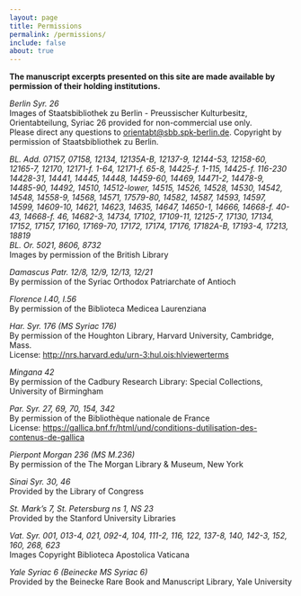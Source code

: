 ```yaml
---
layout: page
title: Permissions
permalink: /permissions/
include: false
about: true
---
```


**The manuscript excerpts presented on this site are made available by permission of their holding institutions.**

*Berlin Syr. 26*<br/>
Images of Staatsbibliothek zu Berlin - Preussischer Kulturbesitz, Orientabteilung, Syriac 26 provided for non-commercial use only.<br/>Please direct any questions to <orientabt@sbb.spk-berlin.de>. Copyright by permission of Staatsbibliothek zu Berlin.

*BL. Add. 07157, 07158, 12134, 12135A-B, 12137-9, 12144-53, 12158-60, 12165-7, 12170, 12171-f. 1-64, 12171-f. 65-8, 14425-f. 1-115, 14425-f. 116-230 14428-31, 14441, 14445, 14448, 14459-60, 14469, 14471-2, 14478-9, 14485-90, 14492, 14510, 14512-lower, 14515, 14526, 14528, 14530, 14542, 14548, 14558-9, 14568, 14571, 17579-80, 14582, 14587, 14593, 14597, 14599, 14609-10, 14621, 14623, 14635, 14647, 14650-1, 14666, 14668-f. 40-43, 14668-f. 46, 14682-3, 14734, 17102, 17109-11, 12125-7, 17130, 17134, 17152, 17157, 17160, 17169-70, 17172, 17174, 17176, 17182A-B, 17193-4, 17213, 18819*<br/>
*BL. Or. 5021, 8606, 8732*<br/>
Images by permission of the British Library

*Damascus Patr. 12/8, 12/9, 12/13, 12/21*<br/>
By permission of the Syriac Orthodox Patriarchate of Antioch

*Florence I.40, I.56*<br/>
By permission of the Biblioteca Medicea Laurenziana

*Har. Syr. 176 (MS Syriac 176)*<br/>
By permission of the Houghton Library, Harvard University, Cambridge, Mass.<br/>
License: <http://nrs.harvard.edu/urn-3:hul.ois:hlviewerterms>

*Mingana 42*<br/>
By permission of the Cadbury Research Library: Special Collections, University of Birmingham

*Par. Syr. 27, 69, 70, 154, 342*<br/>
By permission of the Bibliothèque nationale de France<br/>
License: <https://gallica.bnf.fr/html/und/conditions-dutilisation-des-contenus-de-gallica>

*Pierpont Morgan 236 (MS M.236)*<br/>
By permission of the The Morgan Library & Museum, New York

*Sinai Syr. 30, 46*<br/>
Provided by the Library of Congress

*St. Mark’s 7, St. Petersburg ns 1, NS 23*<br/>
Provided by the Stanford University Libraries

*Vat. Syr. 001, 013-4, 021, 092-4, 104, 111-2, 116, 122, 137-8, 140, 142-3, 152, 160, 268, 623*<br/>
Images Copyright Biblioteca Apostolica Vaticana

*Yale Syriac 6 (Beinecke MS Syriac 6)*<br/>
Provided by the Beinecke Rare Book and Manuscript Library, Yale University
<br/><br/><br/>